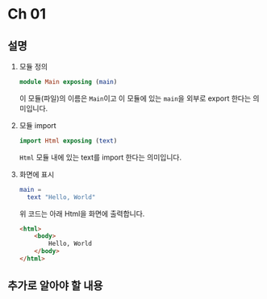 # Ch 01

## 설명

1. 모듈 정의

    ```elm
    module Main exposing (main)
    ```
    이 모듈(파일)의 이름은 `Main`이고 이 모듈에 있는 `main`을 외부로 export 한다는 의미입니다.
  

2. 모듈 import

    ```elm
    import Html exposing (text)
    ```
    `Html` 모듈 내에 있는 text를 import 한다는 의미입니다.


3. 화면에 표시
   
    ```elm
    main =
      text "Hello, World"
    ```
    위 코드는 아래 Html을 화면에 출력합니다.
    ```html
    <html>
        <body>
            Hello, World
        </body>
    </html>
    ```


## 추가로 알아야 할 내용
